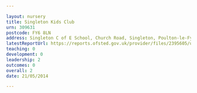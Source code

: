 ```yaml
---

layout: nursery
title: Singleton Kids Club
urn: 309631
postcode: FY6 8LN
address: Singleton C of E School, Church Road, Singleton, Poulton-le-Fylde, Lancashire, FY6 8LN
latestReportUrl: https://reports.ofsted.gov.uk/provider/files/2395605/urn/309631.pdf
teaching: 0
development: 0
leadership: 2
outcomes: 0
overall: 2
date: 21/05/2014

---
```

